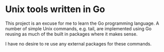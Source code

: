# Unix tools written in Go

This project is an excuse for me to learn the Go programming language. A number of simple Unix commands, e.g. tail, are implemented using Go reusing as much of the built in packages where it makes sense.

I have no desire to re use any external packages for these commands.
